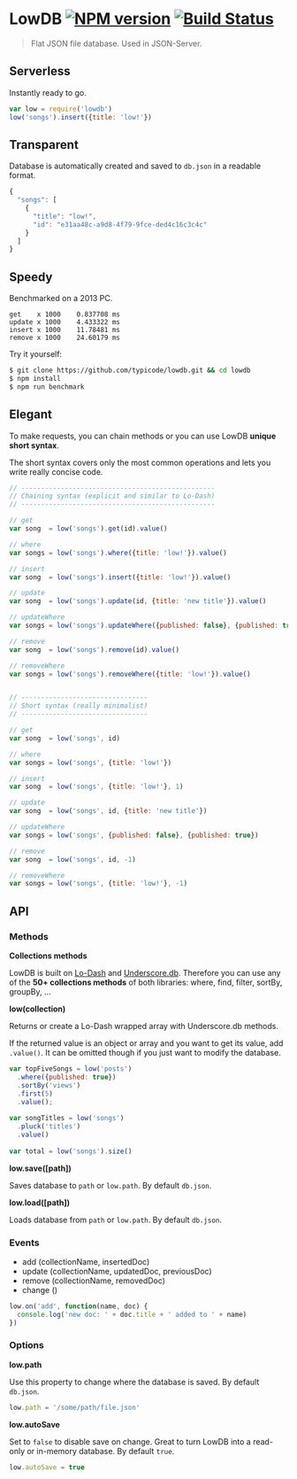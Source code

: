 # LowDB [![NPM version](https://badge.fury.io/js/lowdb.svg)](http://badge.fury.io/js/lowdb) [![Build Status](https://travis-ci.org/typicode/lowdb.svg)](https://travis-ci.org/typicode/lowdb)

> Flat JSON file database. Used in JSON-Server.

## Serverless

Instantly ready to go.

```javascript
var low = require('lowdb')
low('songs').insert({title: 'low!'})
```

## Transparent

Database is automatically created and saved to `db.json` in a readable format.

```javascript
{
  "songs": [
    {
      "title": "low!",
      "id": "e31aa48c-a9d8-4f79-9fce-ded4c16c3c4c"
    }
  ]
}
```

## Speedy

Benchmarked on a 2013 PC.

```
get    x 1000    0.837708 ms
update x 1000    4.433322 ms
insert x 1000    11.78481 ms
remove x 1000    24.60179 ms
```

Try it yourself:

```bash
$ git clone https://github.com/typicode/lowdb.git && cd lowdb
$ npm install
$ npm run benchmark
```


## Elegant

To make requests, you can chain methods or you can use LowDB  __unique short syntax__. 

The short syntax covers only the most common operations and lets you write really concise code.

```javascript
// -------------------------------------------------
// Chaining syntax (explicit and similar to Lo-Dash)
// -------------------------------------------------

// get
var song  = low('songs').get(id).value()

// where
var songs = low('songs').where({title: 'low!'}).value()

// insert
var song  = low('songs').insert({title: 'low!'}).value()

// update
var song  = low('songs').update(id, {title: 'new title'}).value()

// updateWhere
var songs = low('songs').updateWhere({published: false}, {published: true}).value()

// remove
var song  = low('songs').remove(id).value()

// removeWhere
var songs = low('songs').removeWhere({title: 'low!'}).value()


// --------------------------------
// Short syntax (really minimalist)
// --------------------------------

// get
var song  = low('songs', id)

// where
var songs = low('songs', {title: 'low!'})

// insert
var song  = low('songs', {title: 'low!'}, 1)

// update
var song  = low('songs', id, {title: 'new title'})

// updateWhere
var songs = low('songs', {published: false}, {published: true})

// remove
var song  = low('songs', id, -1)

// removeWhere
var songs = low('songs', {title: 'low!'}, -1)
```

## API

### Methods

__Collections methods__

LowDB is built on [Lo-Dash](http://lodash.com/docs) and [Underscore.db](https://github.com/typicode/underscore.db). Therefore you can use any of the __50+ collections methods__ of both libraries: where, find, filter, sortBy, groupBy, ...

__low(collection)__

Returns or create a Lo-Dash wrapped array with Underscore.db methods.

If the returned value is an object or array and you want to get its value, add `.value()`. It can be omitted though if you just want to modify the database.

```javascript
var topFiveSongs = low('posts')
  .where({published: true})
  .sortBy('views')
  .first(5)
  .value();
  
var songTitles = low('songs')
  .pluck('titles')
  .value()
  
var total = low('songs').size()
```

__low.save([path])__

Saves database to `path` or `low.path`. By default `db.json`.

__low.load([path])__

Loads database from `path` or `low.path`. By default `db.json`.

### Events

- add (collectionName, insertedDoc)
- update (collectionName, updatedDoc, previousDoc)
- remove (collectionName, removedDoc)
- change ()

```javascript
low.on('add', function(name, doc) {
  console.log('new doc: ' + doc.title + ' added to ' + name)
})
```

### Options

__low.path__

Use this property to change where the database is saved. By default `db.json`.

```javascript
low.path = '/some/path/file.json'
```

__low.autoSave__

Set to `false` to disable save on change. Great to turn LowDB into a read-only or in-memory database. By default `true`.

```javascript
low.autoSave = true
```